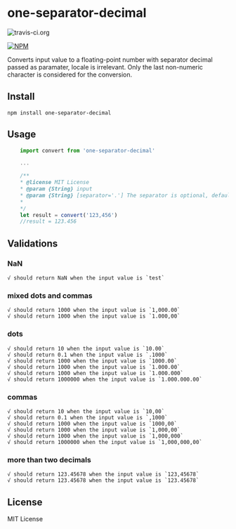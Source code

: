# one-separator-decimal

![travis-ci.org](https://api.travis-ci.org/tiago-marques/one-separator-decimal.svg?branch=master)

[![NPM](https://nodei.co/npm/one-separator-decimal.png)](https://nodei.co/npm/one-separator-decimal/)

Converts input value to a floating-point number with separator decimal passed as paramater, locale is irrelevant. Only the last non-numeric character is considered for the conversion.

## Install

    npm install one-separator-decimal

## Usage

```javascript
    import convert from 'one-separator-decimal'

    ...

    /**
    * @license MIT License
    * @param {String} input
    * @param {String} [separator='.'] The separator is optional, default value is a dot.
    *
    */
    let result = convert('123,456')
    //result = 123.456
```

## Validations

### NaN

    √ should return NaN when the input value is `test`

### mixed dots and commas

    √ should return 1000 when the input value is `1,000.00`
    √ should return 1000 when the input value is `1.000,00`

### dots

    √ should return 10 when the input value is `10.00`
    √ should return 0.1 when the input value is `.1000`
    √ should return 1000 when the input value is `1000.00`
    √ should return 1000 when the input value is `1.000.00`
    √ should return 1000 when the input value is `1.000.000`
    √ should return 1000000 when the input value is `1.000.000.00`

### commas

    √ should return 10 when the input value is `10,00`
    √ should return 0.1 when the input value is `,1000`
    √ should return 1000 when the input value is `1000,00`
    √ should return 1000 when the input value is `1,000,00`
    √ should return 1000 when the input value is `1,000,000`
    √ should return 1000000 when the input value is `1,000,000,00`

### more than two decimals

    √ should return 123.45678 when the input value is `123,45678`
    √ should return 123.45678 when the input value is `123.45678`

## License

MIT License
